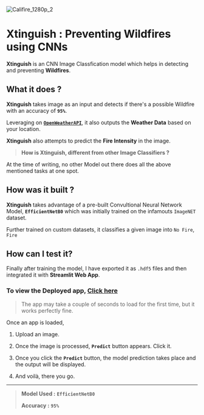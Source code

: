 ![Califire_1280p_2](https://user-images.githubusercontent.com/57211163/124975888-2eaa9680-e04c-11eb-99fb-fbe176b1a1bd.png)
# Xtinguish : Preventing Wildfires using CNNs

**Xtinguish** is an CNN Image Classfication model which helps in detecting and preventing **Wildfires**.

## What it does ?

**Xtinguish** takes image as an input and detects if there's a possible Wildfire with an accuracy of **`95%`**. 

Leveraging on [**`OpenWeatherAPI`**](https://openweathermap.org), it also outputs the **Weather Data** based on your location.

**Xtinguish** also attempts to predict the **Fire Intensity** in the image.

> **How is Xtinguish, different from other Image Classifiers ?**

At the time of writing, no other Model out there does all the above mentioned tasks at one spot. 

## How was it built ?

**Xtinguish** takes advantage of a pre-built Convultional Neural Network Model, **`EfficientNetB0`** which was initially trained on the infamouts `ImageNET` dataset.

Further trained on custom datasets, it classifies a given image into `No Fire`, `Fire`






## How can I test it?

Finally after training the model, I have exported it as `.hdf5` files and then integrated it with **Streamlit Web App**. 


### To view the Deployed app, [Click here](https://share.streamlit.io/gauravreddy08/xtinguish/main/app/app.py)

> The app may take a couple of seconds to load for the first time, but it works perfectly fine.

Once an app is loaded, 

1. Upload an image.

2. Once the image is processed, **`Predict`** button appears. Click it.

3. Once you click the **`Predict`** button, the model prediction takes place and the output will be displayed.

4. And voilà, there you go.
----
   

> **Model Used :** **`EfficientNetB0`**
> 
> **Accuracy :** **`95%`**
